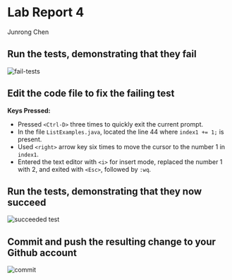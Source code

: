 # Lab Report 4
Junrong Chen

## Run the tests, demonstrating that they fail
![fail-tests](https://github.com/JunrongChen2004/CSE15L/assets/122309066/42490cc5-4fef-4f37-ac28-3d98abb1c446)


## Edit the code file to fix the failing test
**Keys Pressed:**
- Pressed `<Ctrl-D>` three times to quickly exit the current prompt.
- In the file `ListExamples.java`, located the line 44 where `index1 += 1;` is present.
- Used `<right>` arrow key six times to move the cursor to the number 1 in `index1`.
- Entered the text editor with `<i>` for insert mode, replaced the number 1 with 2, and exited with `<Esc>`, followed by `:wq`.

## Run the tests, demonstrating that they now succeed
![succeeded test](https://github.com/JunrongChen2004/CSE15L/assets/122309066/5cc74e35-382f-4033-af66-d1fa788874ef)

## Commit and push the resulting change to your Github account
![commit](https://github.com/JunrongChen2004/CSE15L/assets/122309066/86e793c0-6f70-4359-9d76-d5f920df9232)
